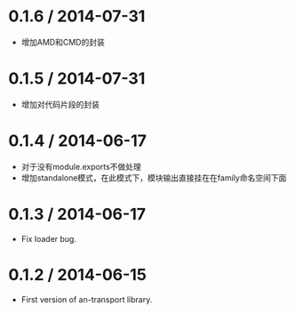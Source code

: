 0.1.6 / 2014-07-31
==================

* 增加AMD和CMD的封装

0.1.5 / 2014-07-31
==================

* 增加对代码片段的封装

0.1.4 / 2014-06-17
==================

* 对于没有module.exports不做处理
* 增加standalone模式，在此模式下，模块输出直接挂在在family命名空间下面

0.1.3 / 2014-06-17
==================

* Fix loader bug.

0.1.2 / 2014-06-15
==================

* First version of an-transport library.